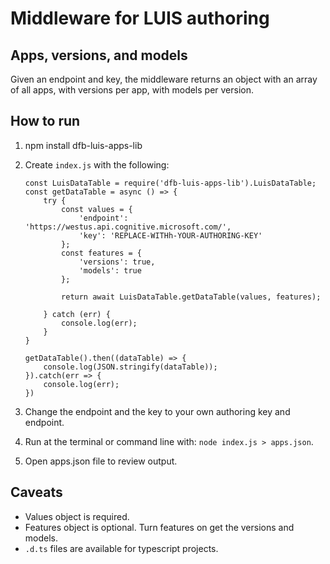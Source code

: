 # Middleware for LUIS authoring

## Apps, versions, and models

Given an endpoint and key, the middleware returns an object with an array of all apps, with versions per app, with models per version.

## How to run

1. npm install dfb-luis-apps-lib
1. Create `index.js` with the following: 

    ```
    const LuisDataTable = require('dfb-luis-apps-lib').LuisDataTable;
    const getDataTable = async () => {
        try {
            const values = {
                'endpoint': 'https://westus.api.cognitive.microsoft.com/',
                'key': 'REPLACE-WITHh-YOUR-AUTHORING-KEY'
            };
            const features = {
                'versions': true,
                'models': true
            };
    
            return await LuisDataTable.getDataTable(values, features);
    
        } catch (err) {
            console.log(err);
        }
    }
    
    getDataTable().then((dataTable) => {
        console.log(JSON.stringify(dataTable));
    }).catch(err => {
        console.log(err);
    })
    ```

1. Change the endpoint and the key to your own authoring key and endpoint. 
1. Run at the terminal or command line with: `node index.js > apps.json`.
1. Open apps.json file to review output. 

## Caveats

* Values object is required. 
* Features object is optional. Turn features on get the versions and models. 
* `.d.ts` files are available for typescript projects.
